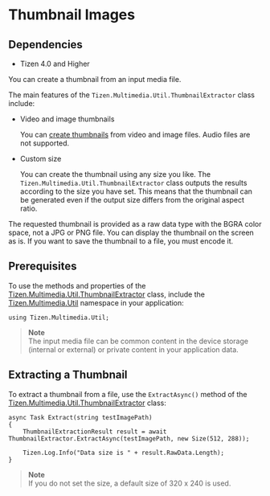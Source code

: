 # Thumbnail Images
## Dependencies
-   Tizen 4.0 and Higher

You can create a thumbnail from an input media file.

The main features of the `Tizen.Multimedia.Util.ThumbnailExtractor` class include:

-   Video and image thumbnails

    You can [create thumbnails](#get_thumbnail) from video and image files. Audio files are not supported.

-   Custom size

    You can create the thumbnail using any size you like. The `Tizen.Multimedia.Util.ThumbnailExtractor` class outputs the results according to the size you have set. This means that the thumbnail can be generated even if the output size differs from the original aspect ratio.

The requested thumbnail is provided as a raw data type with the BGRA color space, not a JPG or PNG file. You can display the thumbnail on the screen as is. If you want to save the thumbnail to a file, you must encode it.

## Prerequisites

To use the methods and properties of the [Tizen.Multimedia.Util.ThumbnailExtractor](https://developer.tizen.org/dev-guide/csapi/api/Tizen.Multimedia.Util.ThumbnailExtractor.html) class, include the [Tizen.Multimedia.Util](https://developer.tizen.org/dev-guide/csapi/api/Tizen.Multimedia.Util.html) namespace in your application:

``` 
using Tizen.Multimedia.Util;
```


> **Note**   
> The input media file can be common content in the device storage (internal or external) or private content in your application data.

<a name="get_thumbnail"></a>
## Extracting a Thumbnail 

To extract a thumbnail from a file, use the `ExtractAsync()` method of the [Tizen.Multimedia.Util.ThumbnailExtractor](https://developer.tizen.org/dev-guide/csapi/api/Tizen.Multimedia.Util.ThumbnailExtractor.html) class:

``` 
async Task Extract(string testImagePath)
{
    ThumbnailExtractionResult result = await ThumbnailExtractor.ExtractAsync(testImagePath, new Size(512, 288));

    Tizen.Log.Info("Data size is " + result.RawData.Length);
}
```

> **Note**   
> If you do not set the size, a default size of 320 x 240 is used.


